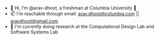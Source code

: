 - 👋 Hi, I’m @arav-dhoot, a freshman at Columbia University 🦁
- 📫 I'm reachable through email: arav.dhoot@columbia.com || aravdhoot@gmail.com
- 🧐 I'm currently doing research at the Computational Design Lab and Software Systems Lab

<!---
arav-dhoot/arav-dhoot is a ✨ special ✨ repository because its `README.md` (this file) appears on your GitHub profile.
You can click the Preview link to take a look at your changes.

- 👀 I’m interested in machine learning and deep-learning, specifically, generative AI and computer vision
--->
